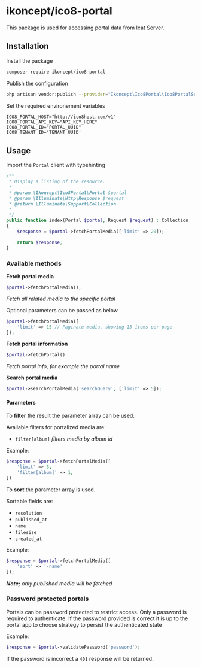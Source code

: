 # ikoncept/ico8-portal

This package is used for accessing portal data from Icat Server.

## Installation
Install the package
```bash
composer require ikoncept/ico8-portal
```

Publish the configuration
```bash
php artisan vendor:publish --provider="Ikoncept\Ico8Portal\Ico8PortalServiceProvider"
```

Set the required environement variables
```
ICO8_PORTAL_HOST="http://ico8host.com/v1"
ICO8_PORTAL_API_KEY="API_KEY_HERE"
ICO8_PORTAL_ID="PORTAL_UUID"
ICO8_TENANT_ID='TENANT_UUID'
```

## Usage
Import the `Portal` client with typehinting
```php
/**
 * Display a listing of the resource.
 *
 * @param \Ikoncept\Ico8Portal\Portal $portal
 * @param \Illuminate\Http\Response $request
 * @return \Illuminate\Support\Collection
 *
 */
public function index(Portal $portal, Request $request) : Collection
{
    $response = $portal->fetchPortalMedia(['limit' => 20]);

    return $response;
}
```

### Available methods
**Fetch portal media**
```php
$portal->fetchPortalMedia();
```
_Fetch all related media to the specific portal_

Optional parameters can be passed as below
```php
$portal->fetchPortalMedia([
    'limit' => 15 // Paginate media, showing 15 items per page
]);
```

**Fetch portal information**
```php
$portal->fetchPortal()
```
_Fetch portal info, for example the portal name_

**Search portal media**
```php
$portal->searchPortalMedia('searchQuery', ['limit' => 5]);
```

#### Parameters
To **filter** the result the parameter array can be used.

Available filters for portalized media are:
* `filter[album]` _filters media by album id_

Example:
```php
$response = $portal->fetchPortalMedia([
    'limit' => 5,
    'filter[album]' => 1,
])
```


To **sort** the parameter array is used.

Sortable fields are:
* `resolution`
* `published_at`
* `name`
* `filesize`
* `created_at`

Example:
```php
$response = $portal->fetchPortalMedia([
    'sort' => '-name'
]);
```

_**Note;** only published media will be fetched_

### Password protected portals
Portals can be password protected to restrict access. Only a password is required to authenticate. If the password provided is correct it is up to the portal app to choose strategy to persist the authenticated state

Example:
```php
$response = $portal->validatePassword('password');
```

If the password is incorrect a `401` response will be returned.




